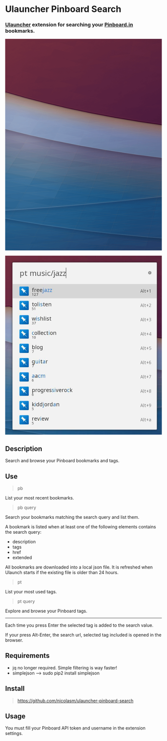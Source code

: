 # Ulauncher Pinboard Search

### [Ulauncher](https://ulauncher.io) extension for searching your [Pinboard.in](https://pinboard.in) bookmarks.

![demo](demo.gif)

![demo](demo.jpg)

## Description

Search and browse your Pinboard bookmarks and tags.

## Use
> pb

List your most recent bookmarks.

> pb query

Search your bookmarks matching the search query and list them.

A bookmark is listed when at least one of the following elements contains the search query:
* description
* tags
* href
* extended

All bookmarks are downloaded into a local json file. It is refreshed when Ulaunch starts
if the existing file is older than 24 hours.

> pt

List your most used tags.

> pt query

Explore and browse your Pinboard tags.

-----

Each time you press Enter the selected tag is added to the search value.

If your press Alt-Enter, the search url, selected tag included is opened in the browser.

## Requirements

* jq no longer required. Simple filtering is way faster!
* simplejson --> sudo pip2 install simplejson

## Install

> https://github.com/nicolasm/ulauncher-pinboard-search

## Usage

You must fill your Pinboard API token and username in the extension settings.
